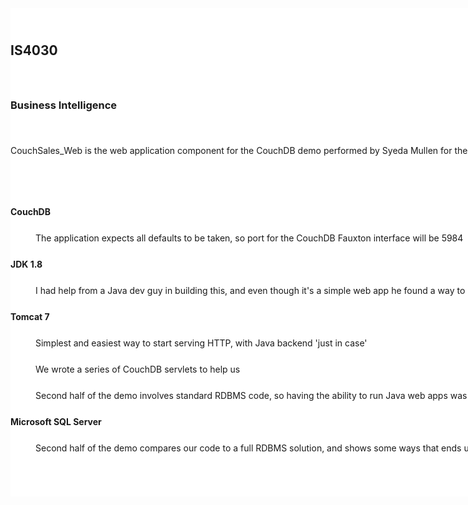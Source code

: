 <!DOCTYPE html PUBLIC "-//W3C//DTD HTML 4.01//EN" "http://www.w3.org/TR/1999/REC-html401-19991224/strict.dtd">
<html>
    <head>
        <META http-equiv=Content-Type content="text/html; charset=UTF-8">
        <title>IS4030 Readme</title>
        <style type="text/css">
            span {
                font-size: 12pt;
                color: #000000;
            }
        </style>
    </head>
    <body>
        <div style="float: left; white-space: pre; line-height: 1; background: #FFFFFF; ">
            <h2>IS4030</h2>
            <h3>Business Intelligence</h3>
            <p>CouchSales_Web is the web application component for the CouchDB demo performed by Syeda Mullen for the IS4030 Business Intelligence final project. It requires Node.js to set up the development environment, and also several external packages and tools to fully set up the overall 'production' environment.</p>
            <dl>
                <dt><strong>CouchDB</strong></dt>
                <dd>The application expects all defaults to be taken, so port for the CouchDB Fauxton interface will be 5984</dd>
                <dt><strong>JDK 1.8</strong></dt>
                <dd>I had help from a Java dev guy in building this, and even though it's a simple web app he found a way to bring Java into the toolchain</dd>
                <dt><strong>Tomcat 7</strong></dt>
                <dd>Simplest and easiest way to start serving HTTP, with Java backend 'just in case'</dd>
                <dd>We wrote a series of CouchDB servlets to help us</dd>
                <dd>Second half of the demo involves standard RDBMS code, so having the ability to run Java web apps was a plus</dd>
                <dt><strong>Microsoft SQL Server</strong></dt>
                <dd>Second half of the demo compares our code to a full RDBMS solution, and shows some ways that ends up being a hassle.</dd>
            </dl>
        </div></body>
</html>